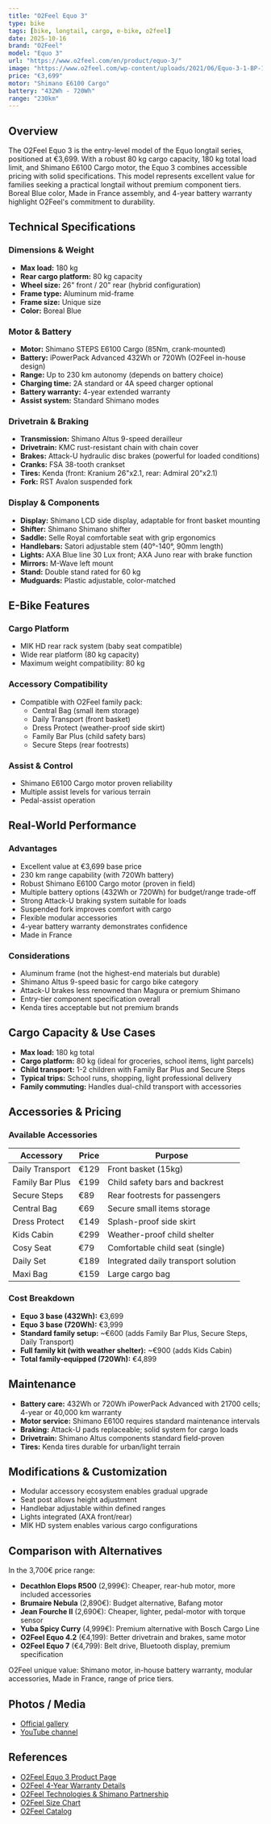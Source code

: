 ```yaml
---
title: "O2Feel Equo 3"
type: bike
tags: [bike, longtail, cargo, e-bike, o2feel]
date: 2025-10-16
brand: "O2Feel"
model: "Equo 3"
url: "https://www.o2feel.com/en/product/equo-3/"
image: "https://www.o2feel.com/wp-content/uploads/2021/06/Equo-3-1-BP-1200x1200-1-800x800.jpg"
price: "€3,699"
motor: "Shimano E6100 Cargo"
battery: "432Wh - 720Wh"
range: "230km"
---
```


## Overview

The O2Feel Equo 3 is the entry-level model of the Equo longtail series, positioned at €3,699. With a robust 80 kg cargo capacity, 180 kg total load limit, and Shimano E6100 Cargo motor, the Equo 3 combines accessible pricing with solid specifications. This model represents excellent value for families seeking a practical longtail without premium component tiers. Boreal Blue color, Made in France assembly, and 4-year battery warranty highlight O2Feel's commitment to durability.

## Technical Specifications

### Dimensions & Weight

- **Max load:** 180 kg
- **Rear cargo platform:** 80 kg capacity
- **Wheel size:** 26" front / 20" rear (hybrid configuration)
- **Frame type:** Aluminum mid-frame
- **Frame size:** Unique size
- **Color:** Boreal Blue

### Motor & Battery

- **Motor:** Shimano STEPS E6100 Cargo (85Nm, crank-mounted)
- **Battery:** iPowerPack Advanced 432Wh or 720Wh (O2Feel in-house design)
- **Range:** Up to 230 km autonomy (depends on battery choice)
- **Charging time:** 2A standard or 4A speed charger optional
- **Battery warranty:** 4-year extended warranty
- **Assist system:** Standard Shimano modes

### Drivetrain & Braking

- **Transmission:** Shimano Altus 9-speed derailleur
- **Drivetrain:** KMC rust-resistant chain with chain cover
- **Brakes:** Attack-U hydraulic disc brakes (powerful for loaded conditions)
- **Cranks:** FSA 38-tooth crankset
- **Tires:** Kenda (front: Kranium 26"x2.1, rear: Admiral 20"x2.1)
- **Fork:** RST Avalon suspended fork

### Display & Components

- **Display:** Shimano LCD side display, adaptable for front basket mounting
- **Shifter:** Shimano Shimano shifter
- **Saddle:** Selle Royal comfortable seat with grip ergonomics
- **Handlebars:** Satori adjustable stem (40°-140°, 90mm length)
- **Lights:** AXA Blue line 30 Lux front; AXA Juno rear with brake function
- **Mirrors:** M-Wave left mount
- **Stand:** Double stand rated for 60 kg
- **Mudguards:** Plastic adjustable, color-matched

## E-Bike Features

### Cargo Platform

- MIK HD rear rack system (baby seat compatible)
- Wide rear platform (80 kg capacity)
- Maximum weight compatibility: 80 kg

### Accessory Compatibility

- Compatible with O2Feel family pack:
  - Central Bag (small item storage)
  - Daily Transport (front basket)
  - Dress Protect (weather-proof side skirt)
  - Family Bar Plus (child safety bars)
  - Secure Steps (rear footrests)

### Assist & Control

- Shimano E6100 Cargo motor proven reliability
- Multiple assist levels for various terrain
- Pedal-assist operation

## Real-World Performance

### Advantages

- Excellent value at €3,699 base price
- 230 km range capability (with 720Wh battery)
- Robust Shimano E6100 Cargo motor (proven in field)
- Multiple battery options (432Wh or 720Wh) for budget/range trade-off
- Strong Attack-U braking system suitable for loads
- Suspended fork improves comfort with cargo
- Flexible modular accessories
- 4-year battery warranty demonstrates confidence
- Made in France

### Considerations

- Aluminum frame (not the highest-end materials but durable)
- Shimano Altus 9-speed basic for cargo bike category
- Attack-U brakes less renowned than Magura or premium Shimano
- Entry-tier component specification overall
- Kenda tires acceptable but not premium brands

## Cargo Capacity & Use Cases

- **Max load:** 180 kg total
- **Cargo platform:** 80 kg (ideal for groceries, school items, light parcels)
- **Child transport:** 1-2 children with Family Bar Plus and Secure Steps
- **Typical trips:** School runs, shopping, light professional delivery
- **Family commuting:** Handles dual-child transport with accessories

## Accessories & Pricing

### Available Accessories

| Accessory       | Price | Purpose                             |
| --------------- | ----- | ----------------------------------- |
| Daily Transport | €129  | Front basket (15kg)                 |
| Family Bar Plus | €199  | Child safety bars and backrest      |
| Secure Steps    | €89   | Rear footrests for passengers       |
| Central Bag     | €69   | Secure small items storage          |
| Dress Protect   | €149  | Splash-proof side skirt             |
| Kids Cabin      | €299  | Weather-proof child shelter         |
| Cosy Seat       | €79   | Comfortable child seat (single)     |
| Daily Set       | €189  | Integrated daily transport solution |
| Maxi Bag        | €159  | Large cargo bag                     |

### Cost Breakdown

- **Equo 3 base (432Wh):** €3,699
- **Equo 3 base (720Wh):** €3,999
- **Standard family setup:** ~€600 (adds Family Bar Plus, Secure Steps, Daily Transport)
- **Full family kit (with weather shelter):** ~€900 (adds Kids Cabin)
- **Total family-equipped (720Wh):** €4,899

## Maintenance

- **Battery care:** 432Wh or 720Wh iPowerPack Advanced with 21700 cells; 4-year or 40,000 km warranty
- **Motor service:** Shimano E6100 requires standard maintenance intervals
- **Braking:** Attack-U pads replaceable; solid system for cargo loads
- **Drivetrain:** Shimano Altus components standard field-proven
- **Tires:** Kenda tires durable for urban/light terrain

## Modifications & Customization

- Modular accessory ecosystem enables gradual upgrade
- Seat post allows height adjustment
- Handlebar adjustable within defined ranges
- Lights integrated (AXA front/rear)
- MIK HD system enables various cargo configurations

## Comparison with Alternatives

In the 3,700€ price range:

- **Decathlon Elops R500** (2,999€): Cheaper, rear-hub motor, more included accessories
- **Brumaire Nebula** (2,890€): Budget alternative, Bafang motor
- **Jean Fourche II** (2,690€): Cheaper, lighter, pedal-motor with torque sensor
- **Yuba Spicy Curry** (4,999€): Premium alternative with Bosch Cargo Line
- **O2Feel Equo 4.2** (€4,199): Better drivetrain and brakes, same motor
- **O2Feel Equo 7** (€4,799): Belt drive, Bluetooth display, premium specification

O2Feel unique value: Shimano motor, in-house battery warranty, modular accessories, Made in France, range of price tiers.

## Photos / Media

- [Official gallery](https://www.o2feel.com/en/product/equo-3/)
- [YouTube channel](https://www.youtube.com/c/O2FeelBikes)

## References

- [O2Feel Equo 3 Product Page](https://www.o2feel.com/en/product/equo-3/)
- [O2Feel 4-Year Warranty Details](https://www.o2feel.com/en/4-year-warranty/)
- [O2Feel Technologies & Shimano Partnership](https://www.o2feel.com/en/o2feel-e-bikes-shimano/)
- [O2Feel Size Chart](https://www.o2feel.com/en/size-chart/)
- [O2Feel Catalog](https://www.o2feel.com/en/catalog/)
